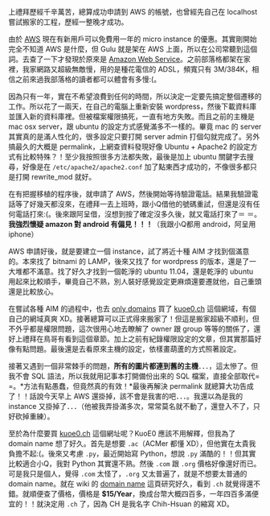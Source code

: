 <!--
[date]: 2011-08-09
[title]:     遷移至 AWS ＋ 新網址！
[name]:          move-to-aws-and-new-url
[tag]:          AWS, Ubuntu, WordPress
[photo]: http://i.minus.com/jbuU0ergPmIb5g.png
-->


上禮拜歷經千辛萬苦，總算成功申請到 AWS 的帳號，也曾經先自己在 localhost 嘗試搬家的工程，歷經一整晚才成功。

由於 [AWS][1] 現在有新用戶可以免費用一年的 micro instance 的優惠。其實剛開始完全不知道 AWS 是什麼，但 Gulu 就是架在 AWS 上面，所以在公司常聽到這個詞。去查了一下才發現於原來是 [Amazon Web Service][1]。之前部落格都架在家裡，我家網路又超級無敵慢，用的是種花電信的 ADSL，頻寬只有 3M/384K，相信之前來過我部落格的讀者都可以體會有多慢:(。

因為只有一年，實在不希望浪費到任何的時間，所以決定一定要先搞定整個遷移的工作。所以花了一兩天，在自己的電腦上重新安裝 wordpress，然後下載資料庫並匯入新的資料庫裡。但被檔案權限搞死，一直有地方失敗。而且之前的主機是 mac osx server，跟 ubuntu 的設定方式感覺滿多不一樣的。畢竟 mac 的 server 其實真的是滿人性化的，很多設定只要打開 server admin 打個勾就完成了。另外搞最久的大概是 permalink，上網查資料發現好像 Ubuntu + Apache2 的設定方式有比較特殊？！至少我按照很多方法都失敗，最後是加上 ubuntu 關鍵字去搜尋，好像是在 `/etc/apache2/apache2.conf` 加了點東西才成功的，不像很多都只是打開 rewrite_mod 就好。

在有把握移植的程序後，就申請了 AWS，然後開始等待驗證電話。結果我驗證電話等了好幾天都沒來，在禮拜一去上班時，跟小Q借他的號碼重試，但還是沒有任何電話打來:(。後來跟阿呈借，沒想到按了確定沒多久後，就又電話打來了＝ ＝。**我強烈懷疑 amazon 對 android 有偏見！！！**（我跟小Q都用 android，阿呈用 iphone）

AWS 申請好後，就是要建立一個 instance，試了將近十種 AIM 才找到個滿意的。本來找了 bitnami 的 LAMP，後來又找了 for wordpress 的版本，還是了一大堆都不滿意。找了好久才找到一個乾淨的 ubuntu 11.04，還是乾淨的 ubuntu 用起來比較順手，畢竟自己不熟，別人裝好感覺設定更麻煩還要遷就他，自己重頭還是比較放心。

在嘗試各種 AIM 的過程中，也去 [only domains][2] 買了 [kuoe0.ch][3] 這個網域，有個自己的網域真爽 XD。接著總算可以正式得來搬家了！但這是搬家超級不順利，但不外乎都是權限問題，這次很用心地去瞭解了 owner 跟 group 等等的關係了，還好上禮拜在鳥哥有看到這個章節。加上之前有紀錄權限設定的文章，但其實那篇好像有點問題。最後還是去看原來主機的設定，依樣畫葫蘆的方式照著設定。

接著又遇到一個非常棘手的問題，**所有的圖片都連到舊的主機**．．．，這太慘了。但我不會 SQL 語法，所以我就用記事本打開備份出來的 SQL 檔案，直接全部取代= =。*方法有點愚蠢，但竟然真的有效！*最後再解決 permalink 就總算大功告成了！！話說今天早上 AWS 還掛掉，該不會是我害的吧．．．。我還以為是我的 instance 又掛掉了．．．（他被我弄掛滿多次，常常莫名就不動了，還登入不了，只好砍掉重練）。

至於為什麼要買 [kuoe0.ch][3] 這個網址呢？KuoE0 應該不用解釋，但我為了 domain name 想了好久。首先是想要 `.ac`（ACMer 都懂 XD），但他實在太貴我負擔不起:(。後來又考慮 `.py`，最近開始寫 Python，想說 `.py` 滿酷的！！但其實比較適合小Q，我對 Python 其實還不熟。然後 `.com` 跟 `.org` 價格好像還好而已。可是我只是個人，覺得 `.com` 太怪了，`.org` 又太普遍了，就是不想要太普通的 domain name。就在 wiki 的 [domain name][4] 這頁研究好久，看到 `.ch` 就覺得還不錯。就順便查了價格，價格是 **$15/Year**，換成台幣大概四百多，一年四百多滿便宜的！！就決定用 `.ch` 了，因為 CH 是我名字 Chih-Hsuan 的縮寫 XD。


[1]: http://aws.amazon.com/
[2]: http://www.onlydomains.com/
[3]: http://kuoe0.ch/
[4]: http://zh.wikipedia.org/wiki/%E5%9F%9F%E5%90%8D





